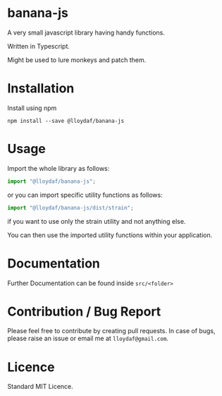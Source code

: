 # banana-js

A very small javascript library having handy functions.

Written in Typescript.

Might be used to lure monkeys and patch them.

# Installation

Install using npm

```
npm install --save @lloydaf/banana-js
```

# Usage

Import the whole library as follows:

```typescript
import "@lloydaf/banana-js";
```

or you can import specific utility functions as follows:

```typescript
import "@lloydaf/banana-js/dist/strain";
```

if you want to use only the strain utility and not anything else.

You can then use the imported utility functions within your application.

# Documentation

Further Documentation can be found inside `src/<folder>`

# Contribution / Bug Report

Please feel free to contribute by creating pull requests. In case of bugs, please raise an issue or email me at `lloydaf@gmail.com`.

# Licence

Standard MIT Licence.
